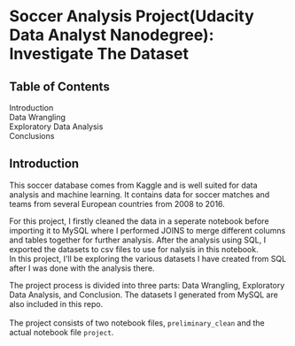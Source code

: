 # Soccer Analysis Project(Udacity Data Analyst Nanodegree): Investigate The Dataset </br>
## Table of Contents </br>
Introduction </br>
Data Wrangling </br>
Exploratory Data Analysis </br>
Conclusions </br>

## Introduction </br>
This soccer database comes from Kaggle and is well suited for data analysis and machine learning. It contains data for soccer matches and teams from several European countries from 2008 to 2016.</br>

For this project, I firstly cleaned the data in a seperate notebook before importing it to MySQL where I performed JOINS to merge different columns and tables together for further analysis. After the analysis using SQL, I exported the datasets to csv files to use for nalysis in this notebook.</br>
In this project, I'll be exploring the various datasets I have created from SQL after I was done with the analysis there.
</br>

The project process is divided into three parts: Data Wrangling, Exploratory Data Analysis, and Conclusion. The datasets I generated from MySQL are also included in this repo.</br>
</br>
The project consists of two notebook files, `preliminary_clean` and the actual notebook file `project`.
